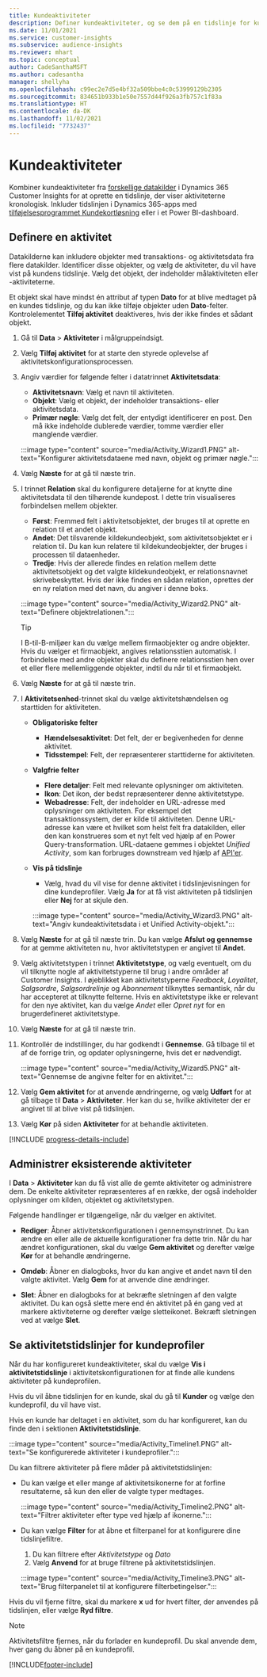 ```yaml
---
title: Kundeaktiviteter
description: Definer kundeaktiviteter, og se dem på en tidslinje for kundeprofiler.
ms.date: 11/01/2021
ms.service: customer-insights
ms.subservice: audience-insights
ms.reviewer: mhart
ms.topic: conceptual
author: CadeSanthaMSFT
ms.author: cadesantha
manager: shellyha
ms.openlocfilehash: c99ec2e7d5e4bf32a509bbe4c0c53999129b2305
ms.sourcegitcommit: 834651b933b1e50e7557d44f926a3fb757c1f83a
ms.translationtype: HT
ms.contentlocale: da-DK
ms.lasthandoff: 11/02/2021
ms.locfileid: "7732437"
---
```

# <a name="customer-activities"></a>Kundeaktiviteter

Kombiner kundeaktiviteter fra [forskellige datakilder](data-sources.md) i Dynamics 365 Customer Insights for at oprette en tidslinje, der viser aktiviteterne kronologisk. Inkluder tidslinjen i Dynamics 365-apps med [tilføjelsesprogrammet Kundekortløsning](customer-card-add-in.md) eller i et Power BI-dashboard.

## <a name="define-an-activity"></a>Definere en aktivitet

Datakilderne kan inkludere objekter med transaktions- og aktivitetsdata fra flere datakilder. Identificer disse objekter, og vælg de aktiviteter, du vil have vist på kundens tidslinje. Vælg det objekt, der indeholder målaktiviteten eller -aktiviteterne.

Et objekt skal have mindst én attribut af typen **Dato** for at blive medtaget på en kundes tidslinje, og du kan ikke tilføje objekter uden **Dato**-felter. Kontrolelementet **Tilføj aktivitet** deaktiveres, hvis der ikke findes et sådant objekt.

1. Gå til **Data** > **Aktiviteter** i målgruppeindsigt.

1. Vælg **Tilføj aktivitet** for at starte den styrede oplevelse af aktivitetskonfigurationsprocessen.

1. Angiv værdier for følgende felter i datatrinnet **Aktivitetsdata**:

   - **Aktivitetsnavn**: Vælg et navn til aktiviteten.
   - **Objekt**: Vælg et objekt, der indeholder transaktions- eller aktivitetsdata.
   - **Primær nøgle**: Vælg det felt, der entydigt identificerer en post. Den må ikke indeholde dublerede værdier, tomme værdier eller manglende værdier.

   :::image type="content" source="media/Activity_Wizard1.PNG" alt-text="Konfigurer aktivitetsdataene med navn, objekt og primær nøgle.":::

1. Vælg **Næste** for at gå til næste trin.

1. I trinnet **Relation** skal du konfigurere detaljerne for at knytte dine aktivitetsdata til den tilhørende kundepost. I dette trin visualiseres forbindelsen mellem objekter.  

   - **Først**: Fremmed felt i aktivitetsobjektet, der bruges til at oprette en relation til et andet objekt.
   - **Andet**: Det tilsvarende kildekundeobjekt, som aktivitetsobjektet er i relation til. Du kan kun relatere til kildekundeobjekter, der bruges i processen til dataenheder.
   - **Tredje**: Hvis der allerede findes en relation mellem dette aktivitetsobjekt og det valgte kildekundeobjekt, er relationsnavnet skrivebeskyttet. Hvis der ikke findes en sådan relation, oprettes der en ny relation med det navn, du angiver i denne boks.

   :::image type="content" source="media/Activity_Wizard2.PNG" alt-text="Definere objektrelationen.":::

   > [!TIP]
   > I B-til-B-miljøer kan du vælge mellem firmaobjekter og andre objekter. Hvis du vælger et firmaobjekt, angives relationsstien automatisk. I forbindelse med andre objekter skal du definere relationsstien hen over et eller flere mellemliggende objekter, indtil du når til et firmaobjekt.

1. Vælg **Næste** for at gå til næste trin. 

1. I **Aktivitetsenhed**-trinnet skal du vælge aktivitetshændelsen og starttiden for aktiviteten. 
   - **Obligatoriske felter**
      - **Hændelsesaktivitet**: Det felt, der er begivenheden for denne aktivitet.
      - **Tidsstempel**: Felt, der repræsenterer starttiderne for aktiviteten.

   - **Valgfrie felter**
      - **Flere detaljer**: Felt med relevante oplysninger om aktiviteten.
      - **Ikon**: Det ikon, der bedst repræsenterer denne aktivitetstype.
      - **Webadresse**: Felt, der indeholder en URL-adresse med oplysninger om aktiviteten. For eksempel det transaktionssystem, der er kilde til aktiviteten. Denne URL-adresse kan være et hvilket som helst felt fra datakilden, eller den kan konstrueres som et nyt felt ved hjælp af en Power Query-transformation. URL-dataene gemmes i objektet *Unified Activity*, som kan forbruges downstream ved hjælp af [API'er](apis.md).

   - **Vis på tidslinje**
      - Vælg, hvad du vil vise for denne aktivitet i tidslinjevisningen for dine kundeprofiler. Vælg **Ja** for at få vist aktiviteten på tidslinjen eller **Nej** for at skjule den.

      :::image type="content" source="media/Activity_Wizard3.PNG" alt-text="Angiv kundeaktivitetsdata i et Unified Activity-objekt.":::

1. Vælg **Næste** for at gå til næste trin. Du kan vælge **Afslut og gennemse** for at gemme aktiviteten nu, hvor aktivitetstypen er angivet til **Andet**. 

1. Vælg aktivitetstypen i trinnet **Aktivitetstype**, og vælg eventuelt, om du vil tilknytte nogle af aktivitetstyperne til brug i andre områder af Customer Insights. I øjeblikket kan aktivitetstyperne *Feedback*, *Loyalitet*, *Salgsordre*, *Salgsordrelinje* og *Abonnement* tilknyttes semantisk, når du har accepteret at tilknytte felterne. Hvis en aktivitetstype ikke er relevant for den nye aktivitet, kan du vælge *Andet* eller *Opret nyt* for en brugerdefineret aktivitetstype.

1. Vælg **Næste** for at gå til næste trin. 

1. Kontrollér de indstillinger, du har godkendt i **Gennemse**. Gå tilbage til et af de forrige trin, og opdater oplysningerne, hvis det er nødvendigt.

   :::image type="content" source="media/Activity_Wizard5.PNG" alt-text="Gennemse de angivne felter for en aktivitet.":::
   
1. Vælg **Gem aktivitet** for at anvende ændringerne, og vælg **Udført** for at gå tilbage til **Data** > **Aktiviteter**. Her kan du se, hvilke aktiviteter der er angivet til at blive vist på tidslinjen. 

1. Vælg **Kør** på siden **Aktiviteter** for at behandle aktiviteten. 

[!INCLUDE [progress-details-include](../includes/progress-details-pane.md)]

## <a name="manage-existing-activities"></a>Administrer eksisterende aktiviteter

I **Data** > **Aktiviteter** kan du få vist alle de gemte aktiviteter og administrere dem. De enkelte aktiviteter repræsenteres af en række, der også indeholder oplysninger om kilden, objektet og aktivitetstypen.

Følgende handlinger er tilgængelige, når du vælger en aktivitet. 

- **Rediger**: Åbner aktivitetskonfigurationen i gennemsynstrinnet. Du kan ændre en eller alle de aktuelle konfigurationer fra dette trin. Når du har ændret konfigurationen, skal du vælge **Gem aktivitet** og derefter vælge **Kør** for at behandle ændringerne.

- **Omdøb**: Åbner en dialogboks, hvor du kan angive et andet navn til den valgte aktivitet. Vælg **Gem** for at anvende dine ændringer.

- **Slet**: Åbner en dialogboks for at bekræfte sletningen af den valgte aktivitet. Du kan også slette mere end én aktivitet på én gang ved at markere aktiviteterne og derefter vælge sletteikonet. Bekræft sletningen ved at vælge **Slet**.

## <a name="view-activity-timelines-on-customer-profiles"></a>Se aktivitetstidslinjer for kundeprofiler

Når du har konfigureret kundeaktiviteter, skal du vælge **Vis i aktivitetstidslinje** i aktivitetskonfigurationen for at finde alle kundens aktiviteter på kundeprofilen.

Hvis du vil åbne tidslinjen for en kunde, skal du gå til **Kunder** og vælge den kundeprofil, du vil have vist.

Hvis en kunde har deltaget i en aktivitet, som du har konfigureret, kan du finde den i sektionen **Aktivitetstidslinje**.

:::image type="content" source="media/Activity_Timeline1.PNG" alt-text="Se konfigurerede aktiviteter i kundeprofiler.":::

Du kan filtrere aktiviteter på flere måder på aktivitetstidslinjen:

- Du kan vælge et eller mange af aktivitetsikonerne for at forfine resultaterne, så kun den eller de valgte typer medtages.

  :::image type="content" source="media/Activity_Timeline2.PNG" alt-text="Filtrer aktiviteter efter type ved hjælp af ikonerne.":::

- Du kan vælge **Filter** for at åbne et filterpanel for at konfigurere dine tidslinjefiltre.

   1. Du kan filtrere efter *Aktivitetstype* og *Dato*
   1. Vælg **Anvend** for at bruge filtrene på aktivitetstidslinjen.

   :::image type="content" source="media/Activity_Timeline3.PNG" alt-text="Brug filterpanelet til at konfigurere filterbetingelser.":::

Hvis du vil fjerne filtre, skal du markere **x** ud for hvert filter, der anvendes på tidslinjen, eller vælge **Ryd filtre**.


> [!NOTE]
> Aktivitetsfiltre fjernes, når du forlader en kundeprofil. Du skal anvende dem, hver gang du åbner på en kundeprofil.

[!INCLUDE[footer-include](../includes/footer-banner.md)]

